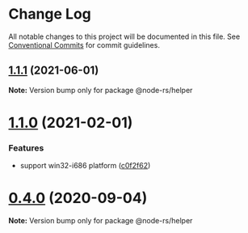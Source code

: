 # Change Log

All notable changes to this project will be documented in this file.
See [Conventional Commits](https://conventionalcommits.org) for commit guidelines.

## [1.1.1](https://github.com/napi-rs/node-rs/compare/@node-rs/helper@1.1.0...@node-rs/helper@1.1.1) (2021-06-01)

**Note:** Version bump only for package @node-rs/helper

# [1.1.0](https://github.com/napi-rs/node-rs/compare/@node-rs/helper@1.0.0...@node-rs/helper@1.1.0) (2021-02-01)

### Features

- support win32-i686 platform ([c0f2f62](https://github.com/napi-rs/node-rs/commit/c0f2f62adc1fae15263086781e34d78d8eeeaecc))

# [0.4.0](https://github.com/napi-rs/node-rs/compare/@node-rs/helper@0.3.1...@node-rs/helper@0.4.0) (2020-09-04)

**Note:** Version bump only for package @node-rs/helper

